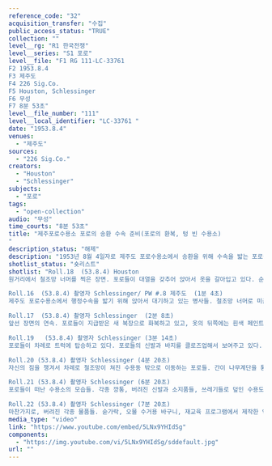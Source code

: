 ```yaml
---
reference_code: "32"
acquisition_transfer: "수집"
public_access_status: "TRUE"
collection: ""
level__rg: "R1 한국전쟁"
level__series: "S1 포로"
level__file: "F1 RG 111-LC-33761 
F2 1953.8.4
F3 제주도
F4 226 Sig.Co.
F5 Houston, Schlessinger
F6 무성
F7 8분 53초"
level__file_number: "111"
level__local_identifier: "LC-33761 "
date: "1953.8.4"
venues: 
  - "제주도"
sources: 
  - "226 Sig.Co."
creators: 
  - "Houston"
  - "Schlessinger"
subjects: 
  - "포로"
tags: 
  - "open-collection"
audio: "무성"
time_courts: "8분 53초"
title: "제주포로수용소 포로의 송환 수속 준비(포로의 환복, 텅 빈 수용소)
"
description_status: "해제"
description: "1953년 8월 4일자로 제주도 포로수용소에서 송환을 위해 수속을 밟는 포로들의 모습을 담은 영상"
shotlist_status: "숏리스트"
shotlist: "Roll.18  (53.8.4) Houston
원거리에서 철조망 너머를 찍은 장면. 포로들이 대열을 갖추어 앉아서 옷을 갈아입고 있다. 순서를 기다리는 포로들은 벌거벗은 채로 앉아 있다. 미군 경비병들이 이를 지켜보며 감독하고 있다.

Roll.16  (53.8.4) 촬영자 Schlessinger/ PW #.8 제주도  (1분 4초)
제주도 포로수용소에서 행정수속을 밟기 위해 앉아서 대기하고 있는 병사들. 철조망 너머로 미군 병사들이 경계를 서고 있고, 병사들은 지급받은 새 양말을 신고 있다. 신발끝을 묶고 있는 포로들의 모습, 환복을 마치고 이동하는 포로들의 모습이 반복된다.

Roll.17  (53.8.4) 촬영자 Schlessinger  (2분 8초)
앞선 장면의 연속. 포로들이 지급받은 새 복장으로 화복하고 있고, 옷의 뒤쪽에는 흰색 페인트로 PW라는 글씨가 적혀 있다. 벨트를 매는 모습, 환복을 마치고 가마니를 든 채로 병사들이 이동한다. 포로 수송을 위한 트럭이 곧이어 들어오고, 나무로 만들어진 계단을 이용하여 포로들이 차례로 트럭에 탑승하고 있다.

Roll.19   (53.8.4) 촬영자 Schlessinger (3분 14초)
포로들이 차례로 트럭에 탑승하고 있다. 포로들의 신발과 바지를 클로즈업해서 보여주고 있다. 줄지어 앉은 포로들의 얼굴이 보인다.

Roll.20 (53.8.4) 촬영자 Schlessinger (4분 20초)  
자신의 짐을 챙겨서 차례로 철조망이 쳐진 수용동 밖으로 이동하는 포로들. 간이 나무계단을 통해 트럭에 차례로 탑승하고 있다. 자신의 소지품은 짚으로 만든 거적떼기에 말아서 가져가고, 트럭에 타기 전에 소지품 검사를 한번 더 받는 모습도 보인다. 포로들을 모두 태운 트럭은 차례로 출발하고, 미군 헌병 지프차량들이 뒤를 따른다. 철조망 너머로 줄지어 이동하는 차량 행렬들이 비추인다.

Roll.21 (53.8.4) 촬영자 Schlessinger (6분 20초)
포로들이 떠난 수용소의 모습들. 각종 깡통, 버려진 신발과 소지품들, 쓰레기들로 덮인 수용도의 모습 등이 을씨년스럽다. 

Roll.22 (53.8.4) 촬영자 Schlessinger (7분 20초)
마찬가지로, 버려진 각종 물품들. 숟가락, 오물 수거용 바구니, 재교육 프로그램에서 제작한 악기, 흰 천조각 등등의 모습들.   "
media_type: "video"
link: "https://www.youtube.com/embed/5LNx9YHIdSg"
components: 
  - "https://img.youtube.com/vi/5LNx9YHIdSg/sddefault.jpg"
url: ""
---
```

